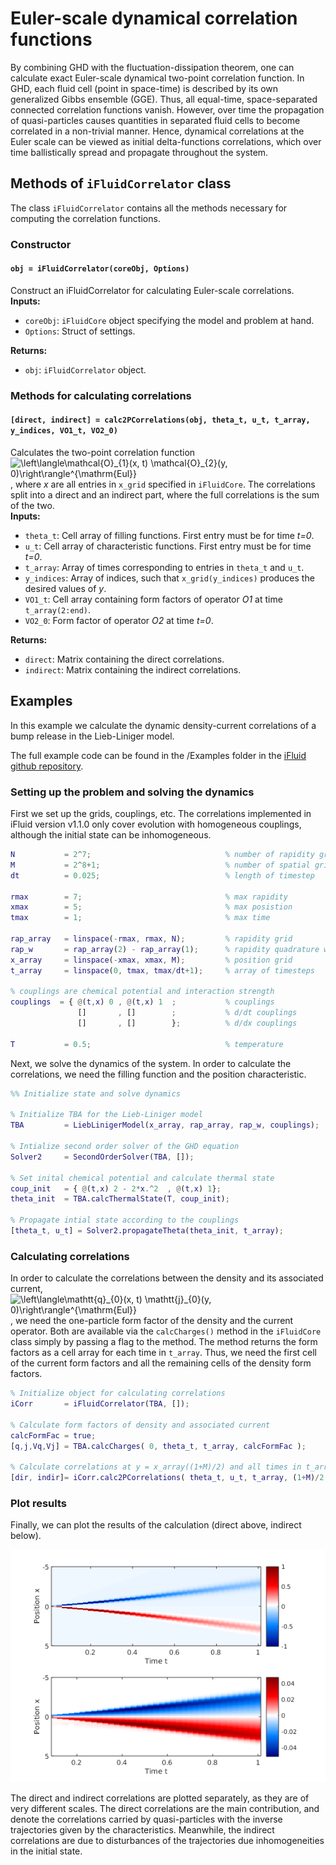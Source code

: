 # Euler-scale dynamical correlation functions

By combining GHD with the fluctuation-dissipation theorem, one can calculate exact Euler-scale dynamical two-point correlation function. In GHD, each fluid cell (point in space-time) is described by its own generalized Gibbs ensemble (GGE). Thus, all equal-time, space-separated connected correlation functions vanish. However, over time the propagation of quasi-particles causes quantities in separated fluid cells to become correlated in a non-trivial manner. Hence, dynamical correlations at the Euler scale can be viewed as initial delta-functions correlations, which over time ballistically spread and propagate throughout the system.  

## Methods of `iFluidCorrelator` class
The class `iFluidCorrelator` contains all the methods necessary for computing the correlation functions.

### Constructor

#### `obj = iFluidCorrelator(coreObj, Options)`  
Construct an iFluidCorrelator for calculating Euler-scale correlations.  
**Inputs:**

- `coreObj`: `iFluidCore` object specifying the model and problem at hand.  
- `Options`: Struct of settings.   

**Returns:**

- `obj`: `iFluidCorrelator` object.


### Methods for calculating correlations

#### `[direct, indirect] = calc2PCorrelations(obj, theta_t, u_t, t_array, y_indices, VO1_t, VO2_0)`
Calculates the two-point correlation function <img src="https://latex.codecogs.com/gif.latex?\left\langle\mathcal{O}_{1}(x,&space;t)&space;\mathcal{O}_{2}(y,&space;0)\right\rangle^{\mathrm{Eul}}" title="\left\langle\mathcal{O}_{1}(x, t) \mathcal{O}_{2}(y, 0)\right\rangle^{\mathrm{Eul}}" />, where *x* are all entries in `x_grid` specified in `iFluidCore`. The correlations split into a direct and an indirect part, where the full correlations is the sum of the two.  
**Inputs:**

- `theta_t`: Cell array of filling functions. First entry must be for time *t=0*.  
- `u_t`: Cell array of characteristic functions. First entry must be for time *t=0*.  
- `t_array`: Array of times corresponding to entries in `theta_t` and `u_t`.  
- `y_indices`: Array of indices, such that `x_grid(y_indices)` produces the desired values of *y*.
- `VO1_t`: Cell array containing form factors of operator *O1* at time `t_array(2:end)`.
- `VO2_0`: Form factor of operator *O2* at time *t=0*.

**Returns:**

- `direct`: Matrix containing the direct correlations.
- `indirect`: Matrix containing the indirect correlations.


## Examples

In this example we calculate the dynamic density-current correlations of a bump release in the Lieb-Liniger model.  

The full example code can be found in the /Examples folder in the [iFluid github repository](https://github.com/integrableFluid/iFluidMatlab).

### Setting up the problem and solving the dynamics

First we set up the grids, couplings, etc. The correlations implemented in iFluid version v1.1.0 only cover evolution with homogeneous couplings, although the initial state can be inhomogeneous.

```MATLAB
N           = 2^7;                              % number of rapidity gridpoints
M           = 2^8+1;                            % number of spatial gridpoints
dt          = 0.025;                            % length of timestep

rmax        = 7;                                % max rapidity
xmax        = 5;                                % max posistion
tmax        = 1;                                % max time

rap_array   = linspace(-rmax, rmax, N);         % rapidity grid
rap_w       = rap_array(2) - rap_array(1);      % rapidity quadrature weights
x_array     = linspace(-xmax, xmax, M);         % position grid
t_array     = linspace(0, tmax, tmax/dt+1);     % array of timesteps

% couplings are chemical potential and interaction strength
couplings  = { @(t,x) 0 , @(t,x) 1  ;           % couplings
               []       , []        ;           % d/dt couplings  
               []       , []        };          % d/dx couplings
                
T           = 0.5;                              % temperature                                 
```

Next, we solve the dynamics of the system. In order to calculate the correlations, we need the filling function and the position characteristic. 

```MATLAB
%% Initialize state and solve dynamics

% Initialize TBA for the Lieb-Liniger model
TBA         = LiebLinigerModel(x_array, rap_array, rap_w, couplings);

% Intialize second order solver of the GHD equation
Solver2     = SecondOrderSolver(TBA, []);

% Set inital chemical potential and calculate thermal state
coup_init   = { @(t,x) 2 - 2*x.^2  , @(t,x) 1};
theta_init  = TBA.calcThermalState(T, coup_init);

% Propagate intial state according to the couplings
[theta_t, u_t] = Solver2.propagateTheta(theta_init, t_array);
```

### Calculating correlations 

In order to calculate the correlations between the density and its associated current, <img src="https://latex.codecogs.com/gif.latex?\left\langle\mathtt{q}_{0}(x,&space;t)&space;\mathtt{j}_{0}(y,&space;0)\right\rangle^{\mathrm{Eul}}" title="\left\langle\mathtt{q}_{0}(x, t) \mathtt{j}_{0}(y, 0)\right\rangle^{\mathrm{Eul}}" />, we need the one-particle form factor of the density  and the current operator. Both are available via the `calcCharges()` method in the `iFluidCore` class simply by passing a flag to the method. The method returns the form factors as a cell array for each time in `t_array`. Thus, we need the first cell of the current form factors and all the remaining cells of the density form factors.  


```MATLAB
% Initialize object for calculating correlations
iCorr       = iFluidCorrelator(TBA, []);

% Calculate form factors of density and associated current
calcFormFac = true;
[q,j,Vq,Vj] = TBA.calcCharges( 0, theta_t, t_array, calcFormFac );

% Calculate correlations at y = x_array((1+M)/2) and all times in t_array
[dir, indir]= iCorr.calc2PCorrelations( theta_t, u_t, t_array, (1+M)/2, Vq(2:end), Vj{1} );
```

### Plot results

Finally, we can plot the results of the calculation (direct above, indirect below).  

![Correlations](img/Correlations.png)

The direct and indirect correlations are plotted separately, as they are of very different scales. The direct correlations are the main contribution, and denote the correlations carried by quasi-particles with the inverse trajectories given by the characteristics. Meanwhile, the indirect correlations are due to disturbances of the trajectories due inhomogeneities in the initial state.
